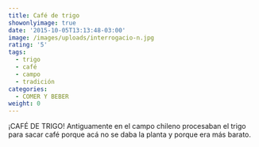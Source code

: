 ```yaml
---
title: Café de trigo
showonlyimage: true
date: '2015-10-05T13:13:48-03:00'
image: /images/uploads/interrogacio-n.jpg
rating: '5'
tags:
  - trigo
  - café
  - campo
  - tradición
categories:
  - COMER Y BEBER
weight: 0
---
```

¡CAFÉ DE TRIGO! Antiguamente en el campo chileno procesaban el trigo para sacar café porque acá no se daba la planta y porque era más barato.



<!--more—>

 
Bebí los de "El café del campo" y es impresionante el gusto a café. Me costó creer que sólo era trigo, pero es cierto. Está buenísimo para los que no pueden consumir cafeína ni teína. En lo personal y a pesar de que me gustó, prefiero seguir con el grano tradicional porque me gusta muy, muy fuerte. Este es más bien suave. La marca tiene sus versiones con canela, cedrón, naranja y otros. En #prueboytecuento siempre tenemos novedades para ti. #coffee #granos #trigo #CaféLover #campo #pasión
